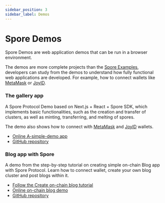 ```yaml
---
sidebar_position: 3
sidebar_label: Demos
---
```


# Spore Demos

Spore Demos are web application demos that can be run in a browser environment.

The demos are more complete projects than the [Spore Examples](./examples.md), developers can study from the demos to understand how fully functional web applications are developed. 
For example, how to connect wallets like [MetaMask](https://metamask.io) or [JoyID](https://joy.id).

### The gallery app

A Spore Protocol Demo based on Next.js + React + Spore SDK, which implements basic functionalities, such as the creation and transfer of clusters, as well as minting, transferring, and melting of spores. 

The demo also shows how to connect with [MetaMask](https://metamask.io) and [JoyID](https://joy.id) wallets.

- [Online A-simple-demo app](https://a-simple-demo.spore.pro)
- [GitHub repository](https://github.com/sporeprotocol/spore-demo)

### Blog app with Spore

A demo from the step-by-step tutorial on creating simple on-chain Blog app with Spore Protocol. Learn how to connect wallet, create your own blog cluster and post blogs within it.

- [Follow the Create on-chain blog tutorial](https://docs.spore.pro/tutorials/create-on-chain-blog)
- [Online on-chain blog demo](https://spore-blog-tutorial.vercel.app)
- [GitHub repository](https://github.com/sporeprotocol/spore-blog-tutorial)
